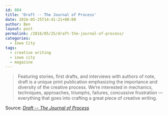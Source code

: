 ```yaml
---
id: 884
title: 'Draft -- The Journal of Process'
date: 2016-05-25T14:41:21+00:00
author: Ben
layout: post
permalink: /2016/05/25/draft-the-journal-of-process/
categories:
  - Iowa City
tags:
  - creative writing
  - iowa city
  - magazine
---
```

> Featuring stories, first drafts, and interviews with authors of note, draft is a unique print publication emphasizing the importance and diversity of the creative process. We’re interested in mechanics, techniques, approaches, triumphs, failures, concussive frustration — everything that goes into crafting a great piece of creative writing.

Source: _[Draft -- The Journal of Process](http://draftjournal.com/)_